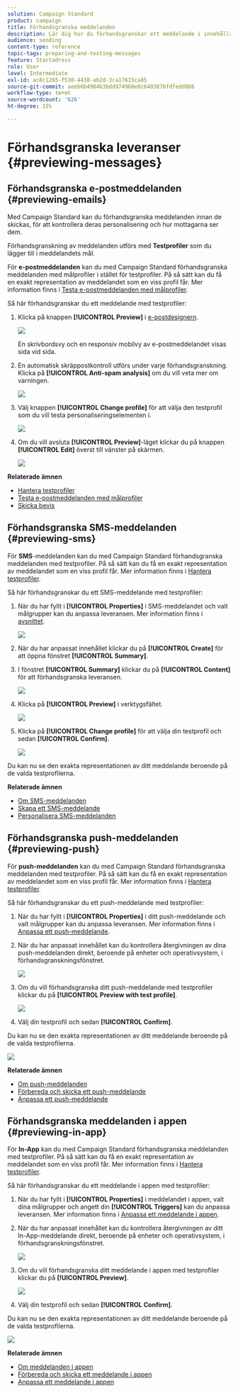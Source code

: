 ```yaml
---
solution: Campaign Standard
product: campaign
title: Förhandsgranska meddelanden
description: Lär dig hur du förhandsgranskar ett meddelande i innehållsredigeraren eller i e-postdesignern.
audience: sending
content-type: reference
topic-tags: preparing-and-testing-messages
feature: Startadress
role: User
level: Intermediate
exl-id: ac8c1265-f530-4438-ab2d-3ca17615ca85
source-git-commit: aeeb6b4984b3bdd974960e8c6403876fdfedd886
workflow-type: tm+mt
source-wordcount: '626'
ht-degree: 15%

---
```


# Förhandsgranska leveranser {#previewing-messages}

## Förhandsgranska e-postmeddelanden {#previewing-emails}

Med Campaign Standard kan du förhandsgranska meddelanden innan de skickas, för att kontrollera deras personalisering och hur mottagarna ser dem.

Förhandsgranskning av meddelanden utförs med **Testprofiler** som du lägger till i meddelandets mål.

För **e-postmeddelanden** kan du med Campaign Standard förhandsgranska meddelanden med målprofiler i stället för testprofiler. På så sätt kan du få en exakt representation av meddelandet som en viss profil får. Mer information finns i [Testa e-postmeddelanden med målprofiler](../../sending/using/testing-messages-using-target.md).

Så här förhandsgranskar du ett meddelande med testprofiler:

1. Klicka på knappen **[!UICONTROL Preview]** i [e-postdesignern](../../designing/using/designing-content-in-adobe-campaign.md).

   ![](assets/sending_preview.png)

   En skrivbordsvy och en responsiv mobilvy av e-postmeddelandet visas sida vid sida.

1. En automatisk skräppostkontroll utförs under varje förhandsgranskning. Klicka på **[!UICONTROL Anti-spam analysis]** om du vill veta mer om varningen.

   ![](assets/sending_anti-spam_analysis.png)

1. Välj knappen **[!UICONTROL Change profile]** för att välja den testprofil som du vill testa personaliseringselementen i.

   ![](assets/sending_test-profile.png)

1. Om du vill avsluta **[!UICONTROL Preview]**-läget klickar du på knappen **[!UICONTROL Edit]** överst till vänster på skärmen.

   ![](assets/sending_preview_edit.png)

**Relaterade ämnen**

* [Hantera testprofiler](../../audiences/using/managing-test-profiles.md)
* [Testa e-postmeddelanden med målprofiler](../../sending/using/testing-messages-using-target.md)
* [Skicka bevis](../../sending/using/sending-proofs.md)

## Förhandsgranska SMS-meddelanden {#previewing-sms}

För **SMS**-meddelanden kan du med Campaign Standard förhandsgranska meddelanden med testprofiler. På så sätt kan du få en exakt representation av meddelandet som en viss profil får. Mer information finns i [Hantera testprofiler](../../audiences/using/managing-test-profiles.md).

Så här förhandsgranskar du ett SMS-meddelande med testprofiler:

1. När du har fyllt i **[!UICONTROL Properties]** i SMS-meddelandet och valt målgrupper kan du anpassa leveransen. Mer information finns i [avsnittet](../../channels/using/personalizing-sms-messages.md).

   ![](assets/sms_preview.png)

1. När du har anpassat innehållet klickar du på **[!UICONTROL Create]** för att öppna fönstret **[!UICONTROL Summary]**.

1. I fönstret **[!UICONTROL Summary]** klickar du på **[!UICONTROL Content]** för att förhandsgranska leveransen.

   ![](assets/sms_preview_2.png)

1. Klicka på **[!UICONTROL Preview]** i verktygsfältet.

   ![](assets/sms_preview_3.png)

1. Klicka på **[!UICONTROL Change profile]** för att välja din testprofil och sedan **[!UICONTROL Confirm]**.

   ![](assets/sms_preview_4.png)

Du kan nu se den exakta representationen av ditt meddelande beroende på de valda testprofilerna.

**Relaterade ämnen**

* [Om SMS-meddelanden](../../channels/using/about-sms-messages.md)
* [Skapa ett SMS-meddelande](../../channels/using/creating-an-sms-message.md)
* [Personalisera SMS-meddelanden](../../channels/using/personalizing-sms-messages.md)

## Förhandsgranska push-meddelanden {#previewing-push}

För **push-meddelanden** kan du med Campaign Standard förhandsgranska meddelanden med testprofiler. På så sätt kan du få en exakt representation av meddelandet som en viss profil får. Mer information finns i [Hantera testprofiler](../../audiences/using/managing-test-profiles.md).

Så här förhandsgranskar du ett push-meddelande med testprofiler:

1. När du har fyllt i **[!UICONTROL Properties]** i ditt push-meddelande och valt målgrupper kan du anpassa leveransen. Mer information finns i [Anpassa ett push-meddelande](../../channels/using/customizing-a-push-notification.md).

1. När du har anpassat innehållet kan du kontrollera återgivningen av dina push-meddelanden direkt, beroende på enheter och operativsystem, i förhandsgranskningsfönstret.

   ![](assets/push_preview.png)

1. Om du vill förhandsgranska ditt push-meddelande med testprofiler klickar du på **[!UICONTROL Preview with test profile]**.

   ![](assets/push_preview_2.png)

1. Välj din testprofil och sedan **[!UICONTROL Confirm]**.

Du kan nu se den exakta representationen av ditt meddelande beroende på de valda testprofilerna.

![](assets/push_preview_3.png)

**Relaterade ämnen**

* [Om push-meddelanden](../../channels/using/about-push-notifications.md)
* [Förbereda och skicka ett push-meddelande](../../channels/using/preparing-and-sending-a-push-notification.md)
* [Anpassa ett push-meddelande](../../channels/using/customizing-a-push-notification.md)

## Förhandsgranska meddelanden i appen {#previewing-in-app}

För **In-App** kan du med Campaign Standard förhandsgranska meddelanden med testprofiler. På så sätt kan du få en exakt representation av meddelandet som en viss profil får. Mer information finns i [Hantera testprofiler](../../audiences/using/managing-test-profiles.md).

Så här förhandsgranskar du ett meddelande i appen med testprofiler:

1. När du har fyllt i **[!UICONTROL Properties]** i meddelandet i appen, valt dina målgrupper och angett din **[!UICONTROL Triggers]** kan du anpassa leveransen. Mer information finns i [Anpassa ett meddelande i appen](../../channels/using/customizing-an-in-app-message.md).

1. När du har anpassat innehållet kan du kontrollera återgivningen av ditt In-App-meddelande direkt, beroende på enheter och operativsystem, i förhandsgranskningsfönstret.

   ![](assets/in_app_preview.png)

1. Om du vill förhandsgranska ditt meddelande i appen med testprofiler klickar du på **[!UICONTROL Preview]**.

   ![](assets/in_app_preview_2.png)

1. Välj din testprofil och sedan **[!UICONTROL Confirm]**.

Du kan nu se den exakta representationen av ditt meddelande beroende på de valda testprofilerna.

![](assets/in_app_preview_3.png)

**Relaterade ämnen**

* [Om meddelanden i appen](../../channels/using/about-in-app-messaging.md)
* [Förbereda och skicka ett meddelande i appen](../../channels/using/preparing-and-sending-an-in-app-message.md)
* [Anpassa ett meddelande i appen](../../channels/using/customizing-an-in-app-message.md)

